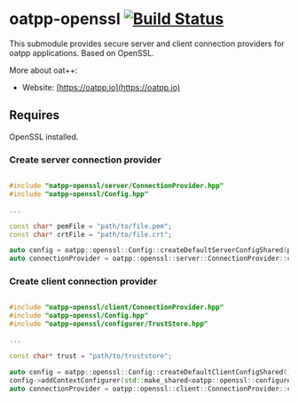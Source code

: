 # oatpp-openssl [![Build Status](https://dev.azure.com/lganzzzo/lganzzzo/_apis/build/status/oatpp.oatpp-openssl?branchName=master)](https://dev.azure.com/lganzzzo/lganzzzo/_build/latest?definitionId=32&branchName=master)

This submodule provides secure server and client connection providers for oatpp applications. Based on OpenSSL.

More about oat++:
- Website: [https://oatpp.io](https://oatpp.io)

## Requires

OpenSSL installed.

### Create server connection provider

```cpp

#include "oatpp-openssl/server/ConnectionProvider.hpp"
#include "oatpp-openssl/Config.hpp"

...

const char* pemFile = "path/to/file.pem";
const char* crtFile = "path/to/file.crt";

auto config = oatpp::openssl::Config::createDefaultServerConfigShared(pemFile, crtFile);
auto connectionProvider = oatpp::openssl::server::ConnectionProvider::createShared(config, {"localhost", 8443});

```

### Create client connection provider

```cpp

#include "oatpp-openssl/client/ConnectionProvider.hpp"
#include "oatpp-openssl/Config.hpp"
#include "oatpp-openssl/configurer/TrustStore.hpp"

...

const char* trust = "path/to/truststore";

auto config = oatpp::openssl::Config::createDefaultClientConfigShared();
config->addContextConfigurer(std::make_shared<oatpp::openssl::configurer::TrustStore>(trust, nullptr));
auto connectionProvider = oatpp::openssl::client::ConnectionProvider::createShared(config, {"httpbin.org", 443});

```
